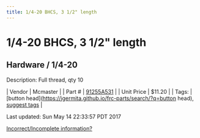 ```yaml
---
title: 1/4-20 BHCS, 3 1/2" length
---
```


# 1/4-20 BHCS, 3 1/2" length
## Hardware / 1/4-20
Description: 	Full thread, qty 10 

| Vendor | Mcmaster | 
| Part # | [91255A531](https://www.mcmaster.com/#91255A531) | 
| Unit Price | $11.20 | 
| Tags: | [button head](https://jgermita.github.io/frc-parts/search/?q=button head), [suggest tags](https://docs.google.com/forms/d/e/1FAIpQLSeWyY8v3RgOty-MyWmh9U0iivNYN_molChYyS-0U-o-kOAv_g/viewform) | 

Last updated: Sun May 14 22:33:57 PDT 2017

 [Incorrect/Incomplete information?](https://docs.google.com/forms/d/e/1FAIpQLSeWyY8v3RgOty-MyWmh9U0iivNYN_molChYyS-0U-o-kOAv_g/viewform)